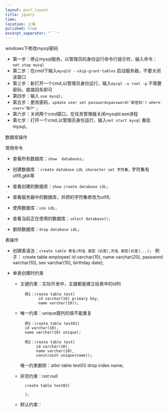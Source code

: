 ```yaml
---
layout: post_layout
title: jquery
time: 
location: 上海
pulished: true
excerpt_separator: "```"
---
```

windows下修改mysql密码
* 第一步：停止mysql服务。以管理员的身份运行命令行提示符，输入命令：`net stop mysql`
* 第二步：在cmd下输入`mysqld --skip-grant-tables` 启动服务器，不要关闭该窗口
* 第三步：新打开一个cmd,以管理员身份运行，输入` mysql -u root -p ` 不需要密码，直接回车即可
* 第四步：输入 `use mysql;`
* 第五步：更改密码，`update user set password=password('新密码') where user='账户';`
* 第六步：关闭两个cmd窗口，在任务管理器关闭mysqld.exe进程
* 第七步：打开一个cmd,以管理员身份运行，输入`net start mysql` 重启mysql。

数据库操作

常用命令

* 查看所有数据库：`show  databases;`

* 创建数据库 ：`create database LOL character set 字符集;`  字符集有utf8,gbk等

* 查看创建的数据库：`show create database LOL;`

* 查看服务器中的数据库，并把的字符集修改为utf8; 

* 使用数据库：`use LOL;` 

* 查看当前正在使用的数据库：`select database();`

* 删除数据库：`drop database LOL;`


表操作

* 创建表语法：`create table 表名(列名 类型（长度),列名 类型(长度)...); `
            例子： create table employee(
                    id varchar(10),
                    name varchar(20),
                    password varchar(10),
                    sex varchar(10),
                    birthday date);

* 单表创建时约束
    * 主键约束：实际开发中，主键都是建立给表中的id列

            例1：create table test(
                  id varchar(10) primary key,
                  name varchar(10)); 
            
    * 唯一约束：unique既列的值不能重复
    
            例1：create table test01(
            id varchar(10),
            name varchar(10) unique);

            例2：create table test(
                 id varchar(10),
                 name varchar(10),
                 constraint unique(name));
            
         唯一约束删除：alter table test02 drop index name;
   
    * 非空约束：not null
    
            create table test02(
            
            );
    * 默认约束：















